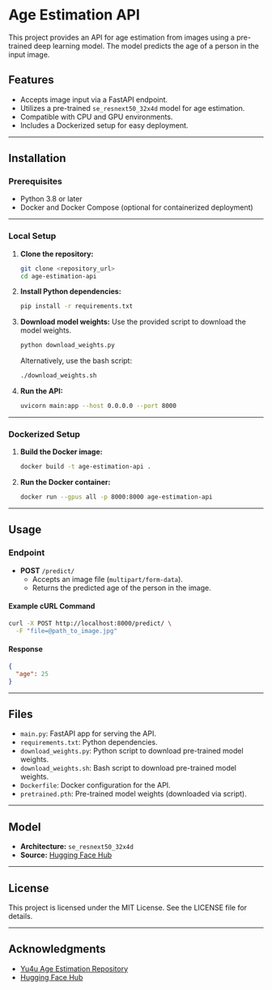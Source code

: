 # Age Estimation API

This project provides an API for age estimation from images using a pre-trained deep learning model. The model predicts the age of a person in the input image.

## Features

- Accepts image input via a FastAPI endpoint.
- Utilizes a pre-trained `se_resnext50_32x4d` model for age estimation.
- Compatible with CPU and GPU environments.
- Includes a Dockerized setup for easy deployment.

---

## Installation

### Prerequisites

- Python 3.8 or later
- Docker and Docker Compose (optional for containerized deployment)

---

### Local Setup

1. **Clone the repository:**
   ```bash
   git clone <repository_url>
   cd age-estimation-api
   ```

2. **Install Python dependencies:**
   ```bash
   pip install -r requirements.txt
   ```

3. **Download model weights:**
   Use the provided script to download the model weights.
   ```bash
   python download_weights.py
   ```
   Alternatively, use the bash script:
   ```bash
   ./download_weights.sh
   ```

4. **Run the API:**
   ```bash
   uvicorn main:app --host 0.0.0.0 --port 8000
   ```

---

### Dockerized Setup

1. **Build the Docker image:**
   ```bash
   docker build -t age-estimation-api .
   ```

2. **Run the Docker container:**
   ```bash
   docker run --gpus all -p 8000:8000 age-estimation-api
   ```

---

## Usage

### Endpoint

- **POST** `/predict/`
  - Accepts an image file (`multipart/form-data`).
  - Returns the predicted age of the person in the image.

#### Example cURL Command

```bash
curl -X POST http://localhost:8000/predict/ \
  -F "file=@path_to_image.jpg"
```

#### Response

```json
{
  "age": 25
}
```

---

## Files

- `main.py`: FastAPI app for serving the API.
- `requirements.txt`: Python dependencies.
- `download_weights.py`: Python script to download pre-trained model weights.
- `download_weights.sh`: Bash script to download pre-trained model weights.
- `Dockerfile`: Docker configuration for the API.
- `pretrained.pth`: Pre-trained model weights (downloaded via script).

---

## Model

- **Architecture:** `se_resnext50_32x4d`
- **Source:** [Hugging Face Hub](https://huggingface.co/public-data/yu4u-age-estimation-pytorch/resolve/main/pretrained.pth)

---

## License

This project is licensed under the MIT License. See the LICENSE file for details.

---

## Acknowledgments

- [Yu4u Age Estimation Repository](https://github.com/yu4u/age-estimation-pytorch)
- [Hugging Face Hub](https://huggingface.co)

